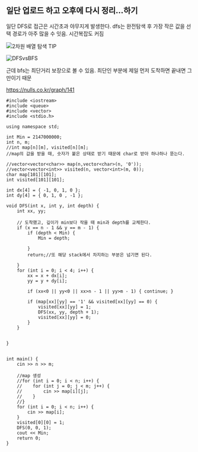 일단 업로드 하고 오후에 다시 정리...하기
---

일단 DFS로 접근은 시간초과 야무지게 발생한다.
dfs는 완전탐색 후 가장 작은 값을 선택
경로가 아주 많을 수 잇음.
시간복잡도 커짐

![2차원 배열 탐색 TIP](https://github.com/sonyrainy/TIL/assets/91364766/c3b7c27f-8c26-4b5a-a034-e4c1c366336a)

![DFSvsBFS](https://github.com/sonyrainy/TIL/assets/91364766/6a0f4328-899f-431c-9f07-9c25118ac0c9)


근데 bfs는 최단거리 보장으로 볼 수 있음.
최단인 부분에 제일 먼저 도착하면 끝내면 그만이기 때문

https://nulls.co.kr/graph/141

```
#include <iostream>
#include <queue>
#include <vector>
#include <stdio.h>

using namespace std;

int Min = 2147000000;
int n, m;
//int map[n][m], visited[n][m];
//map의 값을 받을 때, 숫자가 붙은 상태로 받기 때문에 char로 받아 하나하나 뜯는다.

//vector<vector<char>> map(n,vector<char>(n, '0'));
//vector<vector<int>> visited(n, vector<int>(m, 0));
char map[101][101];
int visited[101][101];

int dx[4] = { -1, 0, 1, 0 };
int dy[4] = { 0, 1, 0 , -1 };

void DFS(int x, int y, int depth) {
    int xx, yy;

    // 도착했고, 깊이가 min보다 작을 때 min과 depth를 교체한다.
    if (x == n - 1 && y == m - 1) {
        if (depth < Min) {
            Min = depth;

        }
        return;//또 해당 stack에서 차지하는 부분은 넘기면 된다.

    }
    for (int i = 0; i < 4; i++) {
        xx = x + dx[i];
        yy = y + dy[i];

        if (xx<0 || yy<0 || xx>n - 1 || yy>m - 1) { continue; }

        if (map[xx][yy] == '1' && visited[xx][yy] == 0) {
            visited[xx][yy] = 1;
            DFS(xx, yy, depth + 1);
            visited[xx][yy] = 0;
        }
    }


}


int main() {
    cin >> n >> m;

    //map 생성
    //for (int i = 0; i < n; i++) {
    //    for (int j = 0; j < m; j++) {
    //        cin >> map[i][j];
    //    }
    //}
    for (int i = 0; i < n; i++) {
        cin >> map[i];
    }
    visited[0][0] = 1;
    DFS(0, 0, 1);
    cout << Min;
    return 0;
}

```

